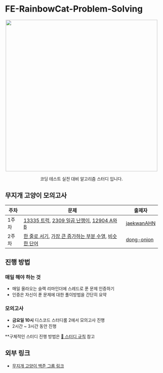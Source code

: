 # FE-RainbowCat-Problem-Solving

<div align="center">
<img width=500 src="https://nyancatcollection.com/images/Pirate.gif" />

코딩 테스트 실전 대비 알고리즘 스터디 입니다.

</div>

## 무지개 고양이 모의고사

| 주차  | 문제                                                                                                                                                                           | 출제자                                      |
| ----- | ------------------------------------------------------------------------------------------------------------------------------------------------------------------------------ | ------------------------------------------- |
| 1주차 | [13335 트럭](https://www.acmicpc.net/problem/13335), [2309 일곱 난쟁이](https://www.acmicpc.net/problem/2309), [12904 A와 B](https://www.acmicpc.net/problem/12904)            | [jaekwanAHN](https://github.com/jaekwanAHN) |
| 2주차 | [한 줄로 서기](https://www.acmicpc.net/problem/1138), [가장 큰 증가하는 부분 수열](https://www.acmicpc.net/problem/11055), [비슷한 단어](https://www.acmicpc.net/problem/2179) | [dong-onion](https://github.com/dong-onion) |

## 진행 방법

### 매일 해야 하는 것

- 매일 올라오는 슬랙 리마인더에 스레드로 푼 문제 인증하기
- 인증은 자신이 푼 문제에 대한 풀이방법을 간단히 요약

### 모의고사

- **금요일 10시** 디스코드 스터디룸 2에서 모의고사 진행
- 2시간 ~ 3시간 동안 진행

\*\*구체적인 스터디 진행 방법은 [🪩 스터디 규칙](https://github.com/prgrms-web-devcourse/FE-RainbowCat-Problem-Solving/wiki/%F0%9F%AA%A9-%EC%8A%A4%ED%84%B0%EB%94%94-%EA%B7%9C%EC%B9%99) 참고

## 외부 링크

- [무지개 고양이 백준 그룹 링크](https://www.acmicpc.net/group/18098)
